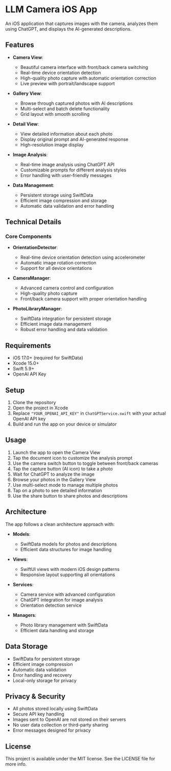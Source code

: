 # LLM Camera iOS App

An iOS application that captures images with the camera, analyzes them using ChatGPT, and displays the AI-generated descriptions.

## Features

- **Camera View**: 
  - Beautiful camera interface with front/back camera switching
  - Real-time device orientation detection
  - High-quality photo capture with automatic orientation correction
  - Live preview with portrait/landscape support
  
- **Gallery View**: 
  - Browse through captured photos with AI descriptions
  - Multi-select and batch delete functionality
  - Grid layout with smooth scrolling
  
- **Detail View**: 
  - View detailed information about each photo
  - Display original prompt and AI-generated response
  - High-resolution image display
  
- **Image Analysis**:
  - Real-time image analysis using ChatGPT API
  - Customizable prompts for different analysis styles
  - Error handling with user-friendly messages
  
- **Data Management**:
  - Persistent storage using SwiftData
  - Efficient image compression and storage
  - Automatic data validation and error handling

## Technical Details

### Core Components

- **OrientationDetector**: 
  - Real-time device orientation detection using accelerometer
  - Automatic image rotation correction
  - Support for all device orientations
  
- **CameraManager**: 
  - Advanced camera control and configuration
  - High-quality photo capture
  - Front/back camera support with proper orientation handling
  
- **PhotoLibraryManager**: 
  - SwiftData integration for persistent storage
  - Efficient image data management
  - Robust error handling and data validation

## Requirements

- iOS 17.0+ (required for SwiftData)
- Xcode 15.0+
- Swift 5.9+
- OpenAI API Key

## Setup

1. Clone the repository
2. Open the project in Xcode
3. Replace `"YOUR_OPENAI_API_KEY"` in `ChatGPTService.swift` with your actual OpenAI API key
4. Build and run the app on your device or simulator

## Usage

1. Launch the app to open the Camera View
2. Tap the document icon to customize the analysis prompt
3. Use the camera switch button to toggle between front/back cameras
4. Tap the capture button (AI icon) to take a photo
5. Wait for ChatGPT to analyze the image
6. Browse your photos in the Gallery View
7. Use multi-select mode to manage multiple photos
8. Tap on a photo to see detailed information
9. Use the share button to share photos and descriptions

## Architecture

The app follows a clean architecture approach with:

- **Models**: 
  - SwiftData models for photos and descriptions
  - Efficient data structures for image handling
  
- **Views**: 
  - SwiftUI views with modern iOS design patterns
  - Responsive layout supporting all orientations
  
- **Services**: 
  - Camera service with advanced configuration
  - ChatGPT integration for image analysis
  - Orientation detection service
  
- **Managers**: 
  - Photo library management with SwiftData
  - Efficient data handling and storage

## Data Storage

- SwiftData for persistent storage
- Efficient image compression
- Automatic data validation
- Error handling and recovery
- Local-only storage for privacy

## Privacy & Security

- All photos stored locally using SwiftData
- Secure API key handling
- Images sent to OpenAI are not stored on their servers
- No user data collection or third-party sharing
- Error messages designed for privacy

## License

This project is available under the MIT license. See the LICENSE file for more info. 